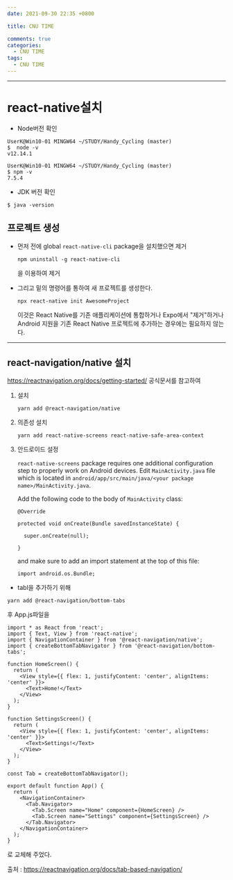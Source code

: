 ```yaml
---
date: 2021-09-30 22:35 +0800

title: CNU TIME

comments: true
categories:
  - CNU TIME
tags:
  - CNU TIME
---
```


---

# react-native설치

- Node버전 확인

```
UserK@Win10-01 MINGW64 ~/STUDY/Handy_Cycling (master)
$  node -v
v12.14.1

UserK@Win10-01 MINGW64 ~/STUDY/Handy_Cycling (master)
$ npm -v
7.5.4
```

- JDK 버전 확인

```
$ java -version
```

## 프로젝트 생성

- 먼저 전에 global `react-native-cli` package을 설치했으면 제거

  ```
  npm uninstall -g react-native-cli
  ```

  을 이용하여 제거

- 그리고 밑의 명령어를 통하여 새 프로젝트를 생성한다.

  ```
  npx react-native init AwesomeProject
  ```

  이것은 React Native를 기존 애플리케이션에 통합하거나 Expo에서 "제거"하거나 Android 지원을 기존 React Native 프로젝트에 추가하는 경우에는 필요하지 않는다.

---

## react-navigation/native 설치

https://reactnavigation.org/docs/getting-started/ 공식문서를 참고하여

1. 설치

   ```
   yarn add @react-navigation/native
   ```

2. 의존성 설치

   ```
   yarn add react-native-screens react-native-safe-area-context
   ```

3. 안드로이드 설정

   `react-native-screens` package requires one additional configuration step to properly work on Android devices. Edit `MainActivity.java` file which is located in `android/app/src/main/java/<your package name>/MainActivity.java`.

   Add the following code to the body of `MainActivity` class:

   ```
   @Override

   protected void onCreate(Bundle savedInstanceState) {

     super.onCreate(null);

   }
   ```

   and make sure to add an import statement at the top of this file:

   ```
   import android.os.Bundle;
   ```

- tabl을 추가하기 위해

```
yarn add @react-navigation/bottom-tabs
```

후 App.js파일을

```
import * as React from 'react';
import { Text, View } from 'react-native';
import { NavigationContainer } from '@react-navigation/native';
import { createBottomTabNavigator } from '@react-navigation/bottom-tabs';

function HomeScreen() {
  return (
    <View style={{ flex: 1, justifyContent: 'center', alignItems: 'center' }}>
      <Text>Home!</Text>
    </View>
  );
}

function SettingsScreen() {
  return (
    <View style={{ flex: 1, justifyContent: 'center', alignItems: 'center' }}>
      <Text>Settings!</Text>
    </View>
  );
}

const Tab = createBottomTabNavigator();

export default function App() {
  return (
    <NavigationContainer>
      <Tab.Navigator>
        <Tab.Screen name="Home" component={HomeScreen} />
        <Tab.Screen name="Settings" component={SettingsScreen} />
      </Tab.Navigator>
    </NavigationContainer>
  );
}
```

로 교체해 주었다.

출처 : https://reactnavigation.org/docs/tab-based-navigation/
